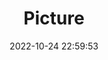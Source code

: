 ---
weight: 1
images:
- /images/edited/139.jpeg
title: Picture
date: 2022-10-24 22:59:53
tags: [luminar neo,work,person]
---